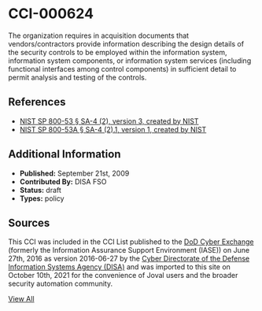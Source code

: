 # CCI-000624

The organization requires in acquisition documents that vendors/contractors provide information describing the design details of the security controls to be employed within the information system, information system components, or information system services (including functional interfaces among control components) in sufficient detail to permit analysis and testing of the controls.

## References ##

* [NIST SP 800-53 § SA-4 (2), version 3, created by NIST](http://csrc.nist.gov/publications/PubsSPs.html)
* [NIST SP 800-53A § SA-4 (2).1, version 1, created by NIST](http://csrc.nist.gov/publications/PubsSPs.html)


## Additional Information ##

* **Published:** September 21st, 2009
* **Contributed By:** DISA FSO
* **Status:** draft
* **Types:** policy

## Sources ##

This CCI was included in the CCI List published to the [DoD Cyber Exchange](https://public.cyber.mil/stigs/cci/)
(formerly the Information Assurance Support Environment (IASE)) on June 27th, 2016 as version
2016-06-27 by the [Cyber Directorate of the Defense Information Systems Agency (DISA)](https://public.cyber.mil/about-cyber/)
and was imported to this site on October 10th, 2021 for the convenience of Joval users and the broader
security automation community.

[View All](../README.md)
